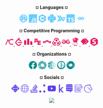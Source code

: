<p align="center"> <b>¤ Languages ¤</b></p>
<p align="center">
  <img height="26px" src="lang/lang-rust.svg">
  <img height="26px" src="lang/lang-javascript.svg">
  <img height="26px" src="lang/lang-cpp.svg">
  <img height="26px" src="lang/lang-python.svg">
  <img height="26px" src="lang/lang-haskell.svg">
  <img height="26px" src="lang/lang-typescript.svg">
  <img height="26px" src="lang/lang-golang.svg">
</p>

<p align="center"> <b>¤ Competitive Programming ¤</b></p>
<p align="center">
  <a href="https://atcoder.jp/users/eight_bit_octo"> <img height="26px" src="cp/cp-atcoder.svg"> </a>
  <a href="https://leetcode.com/eight_bit_octo"> <img height="26px" src="cp/cp-leetcode.svg"> </a>
  <a href="https://codeforces.com/profile/eight_bit_octo"> <img height="26px" src="cp/cp-codeforces.svg"> </a>
  <a href="https://projecteuler.net/profile/<>.png"> <img height="26px" src="cp/cp-projecteuler.svg"> </a>
  <a href="https://www.topcoder.com/members/<>"> <img height="26px" src="cp/cp-topcoder.svg"> </a>
  <a href="https://open.kattis.com/users/eight-bit-octo"> <img height="26px" src="cp/cp-kattis.svg"> </a>
  <a href="https://auth.geeksforgeeks.org/user/<>"> <img height="26px" src="cp/cp-geeksforgeeks.svg"> </a>
  <a href="https://www.codechef.com/users/eight_bit_octo"> <img height="26px" src="cp/cp-codechef.svg"> </a>
  <a href="https://binarysearch.com/@/eight_bit_octo"> <img height="26px" src="cp/cp-binarysearch.svg"> </a>
  <a href="https://www.spoj.com/users/<>"> <img height="26px" src="cp/cp-spoj.svg"> </a>
</p>

<p align="center"> <b>¤ Organizations ¤</b></p>
<p align="center">
  <img height="26px" src="org/org-facebook.svg">
  <img height="26px" src="org/org-janestreet.svg">
  <img height="26px" src="org/org-mila.svg">
  <img height="26px" src="org/org-jump.svg">
  <img height="26px" src="org/org-deepmind.svg">
</p>

<p align="center"> <b>¤ Socials ¤</b></p>
<p align="center">
  <img height="26px" src="soc/soc-acm.svg">
  <img height="26px" src="soc/soc-website.svg">
  <img height="26px" src="soc/soc-stackoverflow.svg"><img height="26px" src="soc/soc-jovianai.svg">
  <img height="26px" src="soc/soc-youtube.svg">
  <img height="26px" src="soc/soc-kaggle.svg"><img height="26px" src="soc/soc-mathoverflow.svg">
  <img height="26px" src="soc/soc-blog.svg">
  <img height="26px" src="soc/soc-lichess.svg">
</p>

<p align="center">
  <img height="52px" src="https://img.pokemondb.net/sprites/heartgold-soulsilver/shiny/snorlax.png">
</p>
